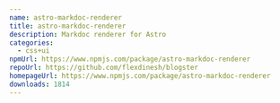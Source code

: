```yaml
---
name: astro-markdoc-renderer
title: astro-markdoc-renderer
description: Markdoc renderer for Astro
categories:
  - css+ui
npmUrl: https://www.npmjs.com/package/astro-markdoc-renderer
repoUrl: https://github.com/flexdinesh/blogster
homepageUrl: https://www.npmjs.com/package/astro-markdoc-renderer
downloads: 1814
---
```


